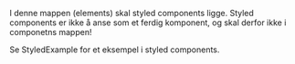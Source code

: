 I denne mappen (elements) skal styled components ligge. Styled components er ikke å anse som et ferdig
komponent, og skal derfor ikke i componetns mappen! 

Se StyledExample for et eksempel i styled components.